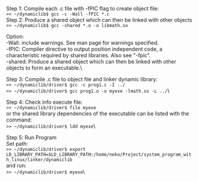 Step 1: Compile each .c file with -fPIC flag to create object file:\
  `>> ~/dynamiclib$ gcc -c -Wall -fPIC *.c`\
Step 2: Produce a shared object which can then be linked with other objects\
  `>> ~/dynamiclib$ gcc -shared *.o -o libmath.so`

Option: \
  -Wall: include warnings. See man page for warnings specified.\
  -fPIC: Compiler directive to output position independent code, a characteristic required by shared libraries. Also see "-fpic".\
  -shared: Produce a shared object which can then be linked with other objects to form an executable.\
  
  
Step 3: Compile .c file to object file and linker dynamic library:\
  `>> ~/dynamiclib/driver$ gcc -c prog1.c -I ../`\
  `>> ~/dynamiclib/driver$ gcc prog1.o -o myexe -lmath.so -L ../`\

Step 4: Check info execute file:\
  `>> ~/dynamiclib/driver$ file myexe`\
or the shared library dependencies of the executable can be listed with the command:\
  `>> ~/dynamiclib/driver$ ldd myexe`\
  
Step 5: Run Program\
Set path:\
  `>> ~/dynamiclib/driver$ export LD_LIBRARY_PATH=$LD_LIBRARY_PATH:/home/neko/Project/system_program_with_linux/linker/dynamiclib`\
and run:\
  `>> ~/dynamiclib/driver$ myexe`\
